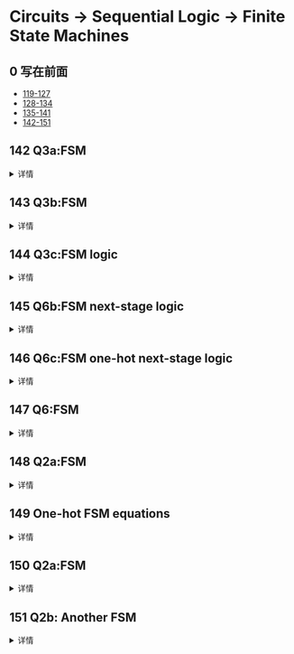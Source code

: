 # Circuits -> Sequential Logic -> Finite State Machines

## 0 写在前面
- [119-127](./readme_0.md)
- [128-134](./readme_1.md)
- [135-141](./readme_2.md)
- [142-151](./readme_3.md)

## 142 Q3a:FSM
<details>
<summary>详情</summary>

考虑一个具有输入 s 和 w 的有限状态机。假设 FSM 以称为 A 的复位状态开始，如下图所示。
只要 s = 0，FSM 就保持在状态 A，当 s = 1 时，它移动到状态 B。
一旦处于状态 B，FSM 在接下来的三个时钟周期内检查输入 w 的值。
三个时钟周期中，w被置高两次，则 FSM 必须在下一个时钟周期中将输出 z 设置为 1。否则 z 必须为 0。
FSM 在接下来的三个时钟周期内继续检查 w，依此类推。下面的时序图说明了不同 w 值所需的 z 值。  

使用尽可能少的状态。请注意，s 输入仅在状态 A 中使用，因此您只需考虑 w 输入。  
![](./images/18.jpg)  

**分析**  
锁存器存储w前两个值，前两个值与第三个值进行比较。  
注意时序。  
博主非常建议画一画时序图以及当前时序下的变量的当前值与非阻塞值。  

**答案**  
```
module top_module (
    input clk,
    input reset,   // Synchronous reset
    input s,
    input w,
    output z
);
    parameter A=1'b0,
              B=1'b1;
    reg state,next_state;
    always @(*) begin
        case(state)
            A: next_state = s ? B : A;
            B : next_state = B;
            default: next_state = A;
        endcase
    end

    always @(posedge clk)begin
        if (reset) state <= A;
        else state <= next_state;
    end
    
    reg [1:0] temp;
    reg [1:0] cnt=2'b0;
    reg flag;
    always @(posedge clk)begin
        if (reset) begin 
            flag <= 1'b0;
            cnt <= 3'b0;
        end
        else if (state==B) begin 
            //flag <= 1'b1;
            if (cnt==3'd2)begin 
                cnt <= 3'b0;
                if (temp[1]+temp[0]+w == 2'd2) begin 
                //if(~(^temp ^ w))begin
                    flag <= 1'b1;
                    //temp <= 2'b0;
                end
                else flag <= 1'b0;
            end
            else begin
                temp <= {temp[0],w};
                cnt <= cnt + 1'b1;
                flag <= 1'b0;
            end
        end
    end
    
    assign z = flag;

endmodule
```

</details>

## 143 Q3b:FSM
<details>
<summary>详情</summary>

给定如下所示的状态分配表，实现有限状态机。重置应该将 FSM 重置为状态 000。  

![](./images/19.jpg)   

**分析**  
看图说话。  

**答案**  
```
module top_module (
    input clk,
    input reset,   // Synchronous reset
    input x,
    output z
);
    parameter A = 3'b000, 
  			  B = 3'b001, 
  			  C = 3'b010, 
  			  D = 3'b011, 
  			  E = 3'b100;
    
    reg [2:0] state,next_state;
    
    always @(*) begin
        case(state)
            A: next_state = x ? B : A;
            B: next_state = x ? E : B;
            C: next_state = x ? B : C;
            D: next_state = x ? C : B;
            E: next_state = x ? E : D;
            default: next_state = A;
        endcase
    end
    
    always @(posedge clk)begin
        if (reset) state <= A;
        else state <= next_state;
    end
    
    assign z = (state==D | state==E);

endmodule
```

</details>

## 144 Q3c:FSM logic
<details>
<summary>详情</summary>

给定如下所示的状态分配表，实现逻辑函数 Y[0] 和 z。  

![](./images/19.jpg)  

**分析**  
将143的state用输入y取代。

**答案**  
```
module top_module (
    input clk,
    input [2:0] y,
    input x,
    output Y0,
    output z
);
    parameter A = 3'b000,
  			  B = 3'b001,
  			  C = 3'b010,
  			  D = 3'b011,
  			  E = 3'b100;

    reg [2:0] state,next_state;

    always @(*) begin
        case(y)
            A: next_state = x ? B : A;
            B: next_state = x ? E : B;
            C: next_state = x ? B : C;
            D: next_state = x ? C : B;
            E: next_state = x ? E : D;
            default: next_state = A;
        endcase
    end
	
    /*
    always @(posedge clk)begin
        if (reset) state <= A;
        else state <= next_state;
    end
    */

    assign z = (y==D | y==E);
    assign Y0 = next_state[0];

endmodule
```

</details>

## 145 Q6b:FSM next-stage logic
<details>
<summary>详情</summary>

考虑如下所示的状态机，它有一个输入 w 和一个输出 z。  

![](./images/20.jpg)  

假设您希望使用三个触发器和状态代码 y[3:1] = 000, 001, ..., 101 分别用于状态 A、B、...、F 来实现 FSM。
显示此 FSM 的状态分配表。导出触发器 y[2] 的下一个状态表达式。

只为 y[2] 实现下一个状态逻辑。 （这更像是一个 FSM 问题，而不是 Verilog 编码问题。哦，好吧。）

**分析**  
写状态机就完事了。  
`也可以直接写出next_state[2]和什么有关。`

**答案**  
```
module top_module (
    input [3:1] y,
    input w,
    output Y2);
    parameter A = 3'b000, B = 3'b001, C = 3'b010,
         	  D = 3'b011, E = 3'b100, F = 3'b101;
    reg [3:1] state,next_state;
    
    always @(*) begin
        case(y)
            A: next_state = w ? A : B;
            B: next_state = w ? D : C;
            C: next_state = w ? D : E;
            D: next_state = w ? A : F;
            E: next_state = w ? D : E;
            F: next_state = w ? D : C;
            default: next_state = A;
        endcase
    end
    
    assign Y2 = next_state[2];

endmodule
```

</details>

## 146 Q6c:FSM one-hot next-stage logic
<details>
<summary>详情</summary>

考虑如下所示的状态机，它有一个输入 w 和一个输出 z。  

![](./images/20.jpg)  
对于这一部分，假设状态分配 'y[6:1] = 000001, 000010, 000100, 001000, 010000, 100000 分别用于状态 A、B、...、F 的 one-hot 代码。

为下一状态信号 Y2 和 Y4 编写逻辑表达式。 （通过假设 one-hot 编码的检查推导出逻辑方程。测试台将使用非 one hot 输入进行测试，以确保您不会尝试做更复杂的事情）。

**分析**  
因何而产生Y2、Y4即可。  

**答案**  
```
module top_module (
    input [6:1] y,
    input w,
    output Y2,
    output Y4);
    
    assign Y2 = y[1] & (~w);
    assign Y4 = w & (y[2] | y[3] | y[5] | y[6]);

endmodule
```

</details>

## 147 Q6:FSM
<details>
<summary>详情</summary>

考虑如下所示的状态机，它有一个输入 w 和一个输出 z。   
![](./images/20.jpg)  

**分析**  
与145没什么区别。   

**答案**  
```
module top_module (
    input clk,
    input reset,     // synchronous reset
    input w,
    output z);
    
    parameter A = 3'b000, B = 3'b001, C = 3'b010,
         	  D = 3'b011, E = 3'b100, F = 3'b101;
    reg [3:1] state,next_state;

    always @(*) begin
        case(state)
            A: next_state = w ? A : B;
            B: next_state = w ? D : C;
            C: next_state = w ? D : E;
            D: next_state = w ? A : F;
            E: next_state = w ? D : E;
            F: next_state = w ? D : C;
            default: next_state = A;
        endcase
    end
    
    always @(posedge clk)begin
        if (reset) state <= A;
        else state <= next_state;
    end

    assign z = (state==E | state==F);

endmodule
```

</details>

## 148 Q2a:FSM
<details>
<summary>详情</summary>

编写代表此 FSM 的完整 Verilog 代码。对状态表和状态触发器使用单独的 always 块。
使用连续赋值语句或 always 块（由您自行决定）描述 FSM 输出，称为 z。分配您希望使用的任何州代码。   
![](./images/21.jpg)  

**分析**  
哈哈哈哈，他把图改了。  

**答案**  
```
module top_module (
    input clk,
    input reset,     // synchronous reset
    input w,
    output z);

    parameter A = 3'b000, B = 3'b001, C = 3'b010,
         	  D = 3'b011, E = 3'b100, F = 3'b101;
    reg [3:1] state,next_state;

    always @(*) begin
        case(state)
            A: next_state = w ? B : A;
            B: next_state = w ? C : D;
            C: next_state = w ? E : D;
            D: next_state = w ? F : A;
            E: next_state = w ? E : D;
            F: next_state = w ? C : D;
            default: next_state = A;
        endcase
    end

    always @(posedge clk)begin
        if (reset) state <= A;
        else state <= next_state;
    end

    assign z = (state==E | state==F);

endmodule
```

</details>

## 149 One-hot FSM equations
<details>
<summary>详情</summary>

假设在状态分配 y[5:0] = 000001(A), 000010(B), 000100(C), 001000(D), 010000(E), 100000(F) 中使用 one-hot 代码。
为信号 Y1 写一个逻辑表达式，它是状态触发器 y[1] 的输入。  
为信号 Y3 写一个逻辑表达式，它是状态触发器 y[3] 的输入。  
（通过假设 one-hot 编码的检查推导出逻辑方程。测试台将使用非 one hot 输入进行测试，以确保您不会尝试做更复杂的事情）。   

![](./images/21.jpg)  

**分析**  
写就完事了。  

**答案**  
```
module top_module (
    input [5:0] y,
    input w,
    output Y1,
    output Y3
);
    assign Y1 = w & y[0];
    assign Y3 = ~w & (y[1] | y[2] | y[4] | y[5]);

endmodule
```

</details>

## 150 Q2a:FSM
<details>
<summary>详情</summary>

完成以下状态转移。   

![](./images/22.jpg)  

**分析**  
没什么东西，写就完事了。  

**答案**  
```
无
```

</details>

## 151 Q2b: Another FSM
<details>
<summary>详情</summary>

考虑一个用于控制某种电机的有限状态机。 
FSM 有来自电机的输入 x 和 y，并产生控制电机的输出 f 和 g。
还有一个称为 clk 的时钟输入和一个称为 resetn 的复位输入。  

FSM 必须按如下方式工作。只要复位输入有效，FSM 就保持在开始状态，称为状态 A。
当复位信号无效时，在下一个时钟沿之后，FSM 必须在一个时钟周期内将输出 f 设置为 1 。
然后，FSM 必须监控 x 输入。当 x 在三个连续的时钟周期中产生值 1、0、1 时，应在下一个时钟周期将 g 设置为 1。
在保持 g = 1 的同时，FSM 必须监控 y 输入。如果 y 在最多两个时钟周期内为 1，则 FSM 应永久保持 g = 1（即，直到复位）。
但如果 y 在两个时钟周期内未变为 1，则 FSM 应永久设置 g = 0（直到复位）。  

**分析**  
注意一下复位和f的时序即可。  

**答案**  
```
module top_module (
    input clk,
    input resetn,
    input x,
    input y,
    output f,
    output g
);

    parameter A = 0,
              B = 1,
              C = 2,
              D = 3,
              E = 4,
              F = 5,
              G = 6,
              LOW = 7,
              HIGH = 8;
    
    reg [3:0] state, next_state;

    always @(*)
        case (state)
            A: next_state = B;
            B: next_state = C;
            C: next_state = x ? D : C;
            D: next_state = x ? D : E;
            E: next_state = x ? F : C;
            F: next_state = y ? HIGH : G;
            G: next_state = y ? HIGH : LOW;
            LOW: next_state = LOW;
            HIGH: next_state = HIGH;
            default: next_state = A;
        endcase
    
    always @(posedge clk) begin 
        if (~resetn) state <= A;
        else state <= next_state;
    end
    
    assign f = (state == B);
    assign g = (state == F | state == G | state == HIGH);

endmodule
```

</details>
